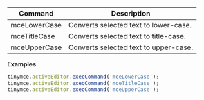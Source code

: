 
| Command      | Description                           |
| ------------ | ------------------------------------- |
| mceLowerCase | Converts selected text to lower-case. |
| mceTitleCase | Converts selected text to title-case. |
| mceUpperCase | Converts selected text to upper-case. |

**Examples**

```js
tinymce.activeEditor.execCommand('mceLowerCase');
tinymce.activeEditor.execCommand('mceTitleCase');
tinymce.activeEditor.execCommand('mceUpperCase');
```